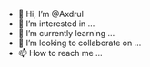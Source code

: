 - 👋 Hi, I’m @Axdrul
- 👀 I’m interested in ...
- 🌱 I’m currently learning ...
- 💞️ I’m looking to collaborate on ...
- 📫 How to reach me ...

<!---
Axdrul/Axdrul is a ✨ special ✨ repository because its `README.md` (this file) appears on your GitHub profile.
You can click the Preview link to take a look at your changes.
--->
